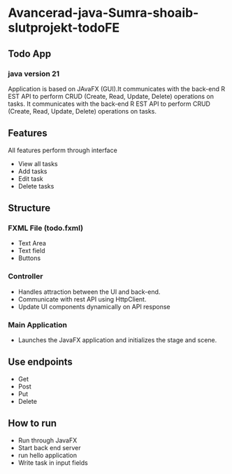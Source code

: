 # Avancerad-java-Sumra-shoaib-slutprojekt-todoFE
## Todo App
### java version 21

 Application is based on JAvaFX (GUI).It communicates with the back-end R
EST API to perform CRUD (Create, Read, Update, Delete) operations on tasks.
 It communicates with the back-end R EST API to perform CRUD (Create, Read, Update, Delete) operations on tasks.
## Features
All features perform through interface
- View all tasks 
- Add tasks
- Edit task
- Delete tasks
## Structure
### FXML File (todo.fxml)
- Text Area
- Text field
- Buttons
### Controller
- Handles attraction between the UI and back-end.
- Communicate with rest API using HttpClient.
- Update UI components dynamically on API response
### Main Application
- Launches the JavaFX application and initializes the stage and scene.
## Use endpoints
- Get 
- Post
- Put
- Delete
## How to run
- Run through JavaFX
- Start back end server
- run hello application
- Write task in input fields


